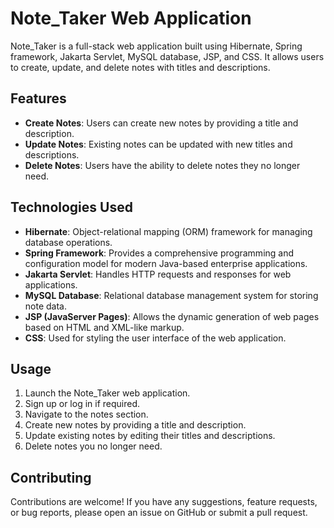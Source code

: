 # Note_Taker Web Application

Note_Taker is a full-stack web application built using Hibernate, Spring framework, Jakarta Servlet, MySQL database, JSP, and CSS. It allows users to create, update, and delete notes with titles and descriptions.

## Features

- **Create Notes**: Users can create new notes by providing a title and description.
- **Update Notes**: Existing notes can be updated with new titles and descriptions.
- **Delete Notes**: Users have the ability to delete notes they no longer need.

## Technologies Used

- **Hibernate**: Object-relational mapping (ORM) framework for managing database operations.
- **Spring Framework**: Provides a comprehensive programming and configuration model for modern Java-based enterprise applications.
- **Jakarta Servlet**: Handles HTTP requests and responses for web applications.
- **MySQL Database**: Relational database management system for storing note data.
- **JSP (JavaServer Pages)**: Allows the dynamic generation of web pages based on HTML and XML-like markup.
- **CSS**: Used for styling the user interface of the web application.

## Usage

1. Launch the Note_Taker web application.
2. Sign up or log in if required.
3. Navigate to the notes section.
4. Create new notes by providing a title and description.
5. Update existing notes by editing their titles and descriptions.
6. Delete notes you no longer need.

## Contributing

Contributions are welcome! If you have any suggestions, feature requests, or bug reports, please open an issue on GitHub or submit a pull request.
